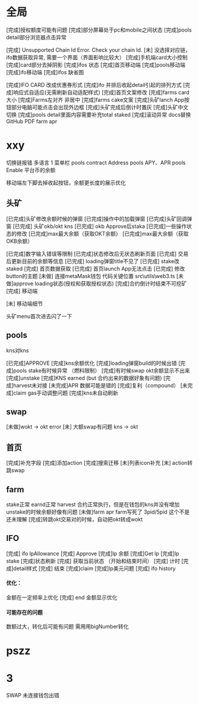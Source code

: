 
# 全局

[完成]授权额度可能有问题
[完成]部分屏幕处于pc和mobile之间状态
[完成]pools detail部分浏览器点击异常

[完成] Unsupported Chain Id Error. Check your chain Id.
[未] 没选择对应链，ifo数据获取异常, 需要一个界面（界面影响比较大）
[完成]手机端card大小控制
[完成]card部分去掉阴影
[完成]ifos 状态
[完成]首页移动端
[完成]pools移动端
[完成]ifo移动端
[完成]ifos 缺省图


[完成]IFO CARD 改成优惠券形式
[完成]ifo 并排后收起detail引起的排列方式
[完成]响应式自适应(无需刷新自动适配样式)
[完成]首页文案修改
[完成]farms card大小
[完成]Farms左对齐  非居中
[完成]farms cake文案
[完成]头矿lanch App按钮部分电脑可能点击会出现外边框
[完成]头矿完成后倒计时置灰
[完成]头矿中文切换
[完成]pools detail里面内容需要补充total staked
[完成]滚动异常
docs替换GitHub PDF
farm apr

 
# xxy

切换链报错
多语言
1 菜单栏
pools contract Address 
pools APY、APR
pools Enable
平台币的余额

移动端左下脚去掉收起按钮，余额更长度的展示优化

## 头矿
[已完成]头矿修改余额时候的弹窗
[已完成]操作中的加载弹窗
[已完成]头矿回调弹窗
[已完成] 头矿okb/okt  kns 
[已完成] okb Approve后staka
[已完成]一些操作状态的修改
[已完成]max最大余额（获取OKT余额）
[已完成]max最大余额（获取OKB余额）

[已完成]数字输入错误等限制
[已完成]状态修改后无状态刷新页面
[已完成] 交易后更新目前的余额等信息
[已完成] loading弹窗title不见了
[已完成] stake改staked
[完成] 首页数据获取
[已完成] 首页launch App无法点击
[已完成] 修改button的主题
[未做] 连接metaMask钱包 代码关键位置 src\utils\web3.ts
[未做]approve loading状态(授权和获取授权状态)
[完成]合约倒计时结束不可挖矿
[完成] 移动端

[未] 移动端细节

头矿menu首次进去闪了一下

## pools

kns对kns

[已完成]APPROVE
[完成]kns余额优化
[完成]loading弹窗build的时候出错
[完成]pools stake有时候异常  （燃料限制）
[完成]有时候swap okt余额显示不出来    
[完成]unstake
[完成]KNS earned (but  合约出来的数据好象有问题)
[完成]harvest未对接
[未完成]APR 数据可能是错的
[完成]复利（compound）
[未完成]claim gas手动调整问题 
[完成]kns未自动刷新

## swap

[未做]wokt -> okt error
[未] 大额swap有问题 kns -> okt

## 首页

[完成]补充字段
[完成]添加action 
[完成]搜索迁移
[未]列表icon补充
[未] action转跳swap

## farm
stake正常
earnd正常
harvest 合约正常执行，但是在钱包的kns并没有增加
unstake的时候余额好像有问题
[未做]farm apr
farm写死了 3pid/5pid 这个不是还未理解
[完成]转跳okt交易对的时候，自动把okt转成wokt

## IFO

[完成]  ifo lpAllowance
[完成] Approve 
[完成]lp 余额
[完成]Get lp
[完成]lp stake
[完成]状态刷新
[完成] 获取当前状态   （开始和结束时间）
[完成] 计时
[完成]detail样式
[完成] 结束
[完成]claim
[完成]lp美元问题
[完成] ifo history


  

#### 优化：
金额在一定频率上优化
[完成] end 金额显示优化

#### 可能存在的问题
数额过大，转化后可能有问题 需用用bigNumber转化

# pszz


# 3

SWAP 未连接钱包出错